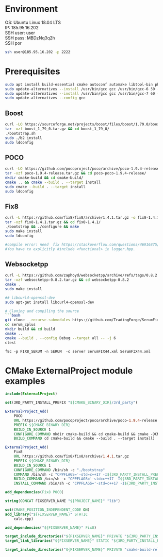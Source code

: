 # Environment
OS: Ubuntu Linux 18.04 LTS  
IP: 185.95.16.202  
SSH user: user  
SSH pass: MBDzNq3q2h  
SSH por

```bash
ssh user@185.95.16.202 -p 2222
```

# Prerequisites
```bash
sudo apt install build-essential cmake autoconf automake libtool-bin pkg-config zlib1g-dev gcc-6 g++-6
sudo update-alternatives --install /usr/bin/gcc gcc /usr/bin/gcc-6 50 --slave /usr/bin/g++ g++ /usr/bin/g++-6
sudo update-alternatives --install /usr/bin/gcc gcc /usr/bin/gcc-7 60 --slave /usr/bin/g++ g++ /usr/bin/g++-7
sudo update-alternatives --config gcc
```

## Boost
```bash
curl -LO https://sourceforge.net/projects/boost/files/boost/1.79.0/boost_1_79_0.tar.gz/download
tar -xzf boost_1_79_0.tar.gz && cd boost_1_79_0/
./bootstrap.sh
sudo ./b2 install
sudo ldconfig
```
## POCO
```bash
curl -LO https://github.com/pocoproject/poco/archive/poco-1.9.4-release.tar.gz
tar -xzf poco-1.9.4-release.tar.gz && cd poco-poco-1.9.4-release/
mkdir cmake-build && cd cmake-build/
cmake .. && cmake --build . --target install
sudo cmake --build . --target install
sudo ldconfig
```
## Fix8
```bash
curl -L https://github.com/fix8/fix8/archive/1.4.1.tar.gz -o fix8-1.4.1.tar.gz
tar -xzf fix8-1.4.1.tar.gz && cd fix8-1.4.1/
./bootstrap && ./configure && make
sudo make install
sudo ldconfig

#compile error: need  fix https://stackoverflow.com/questions/46916875/error-when-building-fix-8
#You have to explicitly #include <functional> in logger.hpp.
```
## Websocketpp
```bash
curl -L https://github.com/zaphoyd/websocketpp/archive/refs/tags/0.8.2.tar.gz -o websocketpp-0.8.2.tar.gz
tar -xzf websocketpp-0.8.2.tar.gz && cd websocketpp-0.8.2
cmake .
sudo make install

## libcurl4-openssl-dev
sudo apt-get install libcurl4-openssl-dev

# Cloning and compiling the source
```bash
git clone --recurse-submodules https://github.com/TradingForge/SerumFixServer.git
cd serum_cplus
mkdir build && cd build
cmake ..
cmake --build . --config Debug --target all -- -j 6
ctest
```

```
f8c -p FIX8_SERUM -n SERUM  -c server SerumFIX44.xml SerumFIX44.xml
```

# CMake ExternalProject module examples
```cmake
include(ExternalProject)

set(3RD_PARTY_INSTALL_PREFIX "${CMAKE_BINARY_DIR}/3rd_party")

ExternalProject_Add(
    POCO
    URL https://github.com/pocoproject/poco/archive/poco-1.9.4-release.tar.gz
    PREFIX ${CMAKE_BINARY_DIR}
    BUILD_IN_SOURCE 1
    CONFIGURE_COMMAND mkdir cmake-build && cd cmake-build && cmake -DCMAKE_INSTALL_PREFIX:PATH=${3RD_PARTY_INSTALL_PREFIX} ..
    BUILD_COMMAND cd cmake-build && cmake --build . --target install)

ExternalProject_Add(
    Fix8
    URL https://github.com/fix8/fix8/archive/1.4.1.tar.gz
    PREFIX ${CMAKE_BINARY_DIR}
    BUILD_IN_SOURCE 1
    CONFIGURE_COMMAND /bin/sh -c "./bootstrap"
    COMMAND /bin/sh -c "CPPFLAGS='-std=c++17 -I${3RD_PARTY_INSTALL_PREFIX}/include' LDFLAGS=-L${3RD_PARTY_INSTALL_PREFIX}/lib ./configure --prefix=${3RD_PARTY_INSTALL_PREFIX}"
    BUILD_COMMAND /bin/sh -c "CPPFLAGS='-std=c++17 -I${3RD_PARTY_INSTALL_PREFIX}/include' LDFLAGS=-L${3RD_PARTY_INSTALL_PREFIX}/lib LD_LIBRARY_PATH=${3RD_PARTY_INSTALL_PREFIX}/lib make"
    INSTALL_COMMAND /bin/sh -c "CPPFLAGS='-std=c++17 -I${3RD_PARTY_INSTALL_PREFIX}/include' LDFLAGS=-L${3RD_PARTY_INSTALL_PREFIX}/lib LD_LIBRARY_PATH=${3RD_PARTY_INSTALL_PREFIX}/lib make install")

add_dependencies(Fix8 POCO)

string(CONCAT FIXSERVER_NAME "${PROJECT_NAME}" "lib")

set(CMAKE_POSITION_INDEPENDENT_CODE ON)
add_library("${FIXSERVER_NAME}" STATIC
    calc.cpp)

add_dependencies("${FIXSERVER_NAME}" Fix8)

target_include_directories("${FIXSERVER_NAME}" PRIVATE "${3RD_PARTY_INSTALL_PREFIX}/include")
target_link_libraries("${FIXSERVER_NAME}" STATIC "${3RD_PARTY_INSTALL_PREFIX}/lib/libfix8.a")

target_include_directories("${FIXSERVER_NAME}" PRIVATE "cmake-build-release/serum_cplus/include")
```
